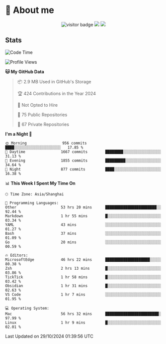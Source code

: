 <!-- ![](https://youpai.roccoshi.top/img/20200804214216.png) -->

# 🧐 About me
 
<p align="center">
<img src="https://visitor-badge.laobi.icu/badge?page_id=Lincest.Lincest&title=hits" alt="visitor badge"/>
<a href="mailto:imroccoshi@gmail.com"><img src="https://img.shields.io/badge/gmail-imroccoshi%40gmail.com-red"></a>
<a href="https://blog.roccoshi.top"><img src="https://img.shields.io/badge/blog-roccoshi-green"></a>
</p>

## Stats

<!--START_SECTION:waka-->
![Code Time](http://img.shields.io/badge/Code%20Time-1%2C635%20hrs%2020%20mins-blue)

![Profile Views](http://img.shields.io/badge/Profile%20Views-0-blue)

**🐱 My GitHub Data** 

> 📦 2.9 MB Used in GitHub's Storage 
 > 
> 🏆 424 Contributions in the Year 2024
 > 
> 🚫 Not Opted to Hire
 > 
> 📜 75 Public Repositories 
 > 
> 🔑 67 Private Repositories 
 > 
**I'm a Night 🦉** 

```text
🌞 Morning                956 commits         ████░░░░░░░░░░░░░░░░░░░░░   17.85 % 
🌆 Daytime                1667 commits        ████████░░░░░░░░░░░░░░░░░   31.13 % 
🌃 Evening                1855 commits        █████████░░░░░░░░░░░░░░░░   34.64 % 
🌙 Night                  877 commits         ████░░░░░░░░░░░░░░░░░░░░░   16.38 % 
```


📊 **This Week I Spent My Time On** 

```text
🕑︎ Time Zone: Asia/Shanghai

💬 Programming Languages: 
Other                    53 hrs 20 mins      ███████████████████████░░   92.44 % 
Markdown                 1 hr 55 mins        █░░░░░░░░░░░░░░░░░░░░░░░░   03.34 % 
YAML                     43 mins             ░░░░░░░░░░░░░░░░░░░░░░░░░   01.27 % 
Bash                     37 mins             ░░░░░░░░░░░░░░░░░░░░░░░░░   01.09 % 
Go                       20 mins             ░░░░░░░░░░░░░░░░░░░░░░░░░   00.59 % 

🔥 Editors: 
MicrosoftEdge            46 hrs 22 mins      ████████████████████░░░░░   80.38 % 
Zsh                      2 hrs 13 mins       █░░░░░░░░░░░░░░░░░░░░░░░░   03.86 % 
TickTick                 1 hr 58 mins        █░░░░░░░░░░░░░░░░░░░░░░░░   03.42 % 
Obsidian                 1 hr 31 mins        █░░░░░░░░░░░░░░░░░░░░░░░░   02.63 % 
VS Code                  1 hr 7 mins         ░░░░░░░░░░░░░░░░░░░░░░░░░   01.95 % 

💻 Operating System: 
Mac                      56 hrs 32 mins      ████████████████████████░   97.99 % 
Linux                    1 hr 9 mins         █░░░░░░░░░░░░░░░░░░░░░░░░   02.01 % 
```


 Last Updated on 29/10/2024 01:39:56 UTC
<!--END_SECTION:waka-->


